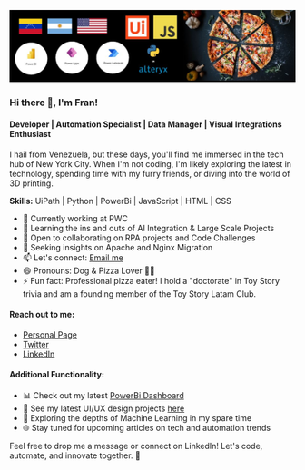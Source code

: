 ![Banner](Banner.png)

### Hi there 👋, I'm Fran!
#### Developer | Automation Specialist | Data Manager | Visual Integrations Enthusiast

I hail from Venezuela, but these days, you'll find me immersed in the tech hub of New York City. When I'm not coding, I'm likely exploring the latest in technology, spending time with my furry friends, or diving into the world of 3D printing.

**Skills:** UiPath | Python | PowerBi | JavaScript | HTML | CSS

- 🔭 Currently working at PWC
- 🌱 Learning the ins and outs of AI Integration & Large Scale Projects
- 👯 Open to collaborating on RPA projects and Code Challenges
- 🤔 Seeking insights on Apache and Nginx Migration
- 📫 Let's connect: [Email me](mailto:franciscovillahermosa@gmail.com)
- 😄 Pronouns: Dog & Pizza Lover 🐶🍕
- ⚡ Fun fact: Professional pizza eater! I hold a "doctorate" in Toy Story trivia and am a founding member of the Toy Story Latam Club.

#### Reach out to me:
- [Personal Page](https://techvilla.nicepage.io/?uid=83c16148-a0cf-4858-aeca-1f14ed5e44ad)
- [Twitter](https://twitter.com/franbucho)
- [LinkedIn](https://www.linkedin.com/in/fjvs-arg/)

#### Additional Functionality:
- 📊 Check out my latest [PowerBi Dashboard](link-to-dashboard)
- 🎨 See my latest UI/UX design projects [here](link-to-portfolio)
- 🤖 Exploring the depths of Machine Learning in my spare time
- 🌐 Stay tuned for upcoming articles on tech and automation trends

Feel free to drop me a message or connect on LinkedIn! Let's code, automate, and innovate together. 🚀
